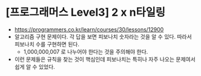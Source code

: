 # [프로그래머스 Level3] 2 x n타일링
- https://programmers.co.kr/learn/courses/30/lessons/12900
- 알고리즘 구현 문제이다. 각 답을 보면 피보나치 숫자라는 것을 알 수 있다. 따라서 피보나치 수를 구현하면 된다.
  - 1,000,000,007 로 나누어야 한다는 것을 주의해야 한다.
- 이런 문제들은 규칙을 찾는 것이 핵심인데 피보나치는 특히나 자주 나오는 문제여서 쉽게 알 수 있었다.